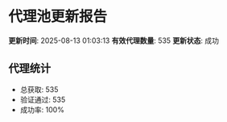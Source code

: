 # 代理池更新报告

**更新时间**: 2025-08-13 01:03:13
**有效代理数量**: 535
**更新状态**:  成功

## 代理统计
- 总获取: 535
- 验证通过: 535
- 成功率: 100%
